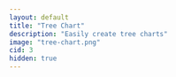 ```yaml
---
layout: default
title: "Tree Chart"
description: "Easily create tree charts"
image: "tree-chart.png"
cid: 3
hidden: true
---
```


<style>
#canvas {
  display: flex;
  justify-content: center;
  align-items: center;
  overflow: hidden;
  width: 100%;
  aspect-ratio: 4/3;
  outline: 1px solid var(--md-sys-color-outline-variant);
  border-radius: 24px;
}
.tree {
  transform-origin: center;
  width: fit-content;
  height: fit-content;
  white-space: nowrap;
}
.tree ul {
  padding-top: 20px;
  position: relative;
}
.tree li {
  text-align: center;
  list-style-type: none;
  position: relative;
  padding: 20px 5px 0 5px;
  float: none;
  display: inline-block;
  vertical-align: top;
  white-space: nowrap;
  margin: 0 -2px 0 -2px;
}
.tree li::before,
.tree li::after {
  content: "";
  position: absolute;
  top: 0;
  right: 50%;
  border-top: 1px solid var(--md-sys-color-outline-variant);
  width: 50%;
  height: 20px;
}
.tree li::after {
  right: auto;
  left: 50%;
  border-left: 1px solid var(--md-sys-color-outline-variant);
}
.tree li:only-child::after,
.tree li:only-child::before {
  display: none;
}
.tree li:only-child {
  padding-top: 0;
}
.tree li:first-child::before,
.tree li:last-child::after {
  border: none;
}
.tree li:last-child::before {
  border-right: 1px solid var(--md-sys-color-outline-variant);
  border-radius: 0 8px 0 0;
}
.tree li:first-child::after {
  border-radius: 8px 0 0 0;
}
.tree ul ul::before {
  content: "";
  position: absolute;
  top: 0;
  left: 50%;
  border-left: 1px solid var(--md-sys-color-outline-variant);
  width: 0;
  height: 20px;
}
.tree li div {
  user-select: none;
  display: inline-block;
  background-color: var(--md-sys-color-background);
  color: var(--md-sys-color-on-surface);
  font-size: 16px;
  border: 1px solid var(--md-sys-color-outline-variant);
  padding: 16px;
  border-radius: 8px;
  transition: all 0.5s;
  -webkit-transition: all 0.5s;
  -moz-transition: all 0.5s;
}
</style>

<div id="canvas" class="canvas_4x3 center">
  <div id="tree" class="tree"></div>
</div>
<br>
<div id="editor"></div>

<script src="./js/highlighter.js?{{site.time|date:'%s%N'}}"></script>
<script src="./js/core_editor.js?{{site.time|date:'%s%N'}}"></script>
<script src="./js/camera_2d.js?{{site.time|date:'%s%N'}}"></script>

<script>
"use strict";

const parse_tree = (text,indentSize=2,rtl=false) => {
  const lines = text.split("\n");
  const stack = [];
  let root = null;
  lines.forEach(line => {
    if (!line.trim()) return;
    const indent = line.search(/\S|$/);
    const name = line.trim();
    const level = Math.floor(indent/indentSize);
    const node = { name };
    if (level==0) {
      root = node;
      stack.length = 0;
      stack.push(node);
    } else {
      while (stack.length>level) {
        stack.pop();
      }
      const parent = stack[stack.length-1];
      if (!parent.children) {
        parent.children = [];
      }
      if (rtl) {
        parent.children.unshift(node);
      } else {
        parent.children.push(node);
      }
      stack.push(node);
    }
  });
  return root;
}

const create_tree = (node) => {
  const li = document.createElement("li");
  const div = document.createElement("div");
  div.textContent = node.name;
  li.appendChild(div);
  if (node.children&&node.children.length>0) {
    const ul = document.createElement("ul");
    ul.classList.add("ul");
    node.children.forEach(child => {
      ul.appendChild(create_tree(child));
    });
    li.appendChild(ul);
  }
  return li;
}

const render_tree = (data) => {
  tree.innerHTML = "";
  const ul = document.createElement("ul");
  ul.classList.add("ul");
  ul.appendChild(create_tree(data));
  tree.appendChild(ul);
}

const editor = new CoreEditor("#editor", { value: `
  B
    D
    F
  C
    E
    G` });

/*const camera = new Camera2D(canvas,{},(e)=>{
  tree.style.transform = "scale("+e.z+") translateX("+e.x+"px) translateY("+e.y+"px)";
});*/
const camera = {x:0,y:200,z:0.875,max:0.5,min:10};
  
const sett = () => {
  tree.style.transform = "scale("+camera.z+") translateX("+camera.x+"px) translateY("+camera.y+"px)";
}
sett();

canvas.addEventListener("touchstart",(e) => {
  e.preventDefault();
  if (e.touches.length==2) {
    camera.do = Math.hypot(
      e.touches[0].clientX-e.touches[1].clientX,
      e.touches[0].clientY-e.touches[1].clientY
    );
    camera.xo = (e.touches[0].clientX+e.touches[1].clientX)/2;
    camera.yo = (e.touches[0].clientY+e.touches[1].clientY)/2;
    camera.cx = camera.xo;
    camera.cy = camera.yo;
    camera.touch = true;
  }
  else {
    camera.touch = false;
    if (!camera.touch) {
      camera.xo = e.touches[0].clientX;
      camera.yo = e.touches[0].clientY;
    }
  }
});
canvas.addEventListener("touchmove",(e) => {
  e.preventDefault();
  if (e.touches.length==2) {
    const ndist = Math.hypot(
      e.touches[0].clientX-e.touches[1].clientX,
      e.touches[0].clientY-e.touches[1].clientY
    );
    const nz = Math.max(Math.min(camera.z*ndist/camera.do,camera.min),camera.max);
    camera.do = ndist;
    const mx = (e.touches[0].clientX+e.touches[1].clientX)/2;
    const my = (e.touches[0].clientY+e.touches[1].clientY)/2;
    const ox =  mx-screen.clientWidth/2;
    const oy = my-screen.clientHeight/2;
    camera.x -= (ox/camera.z-ox/nz)-(mx-camera.cx)/nz;
    camera.y -= (oy/camera.z-oy/nz)-(my-camera.cy)/nz;
    camera.xo = ox;
    camera.yo = oy;
    camera.cx = mx;
    camera.cy = my;
    camera.z = nz;
  }
  else {
    if (camera.touch!=true) {
      camera.x += (e.touches[0].clientX-camera.xo)/camera.z;
      camera.y += (e.touches[0].clientY-camera.yo)/camera.z;
      camera.xo = e.touches[0].clientX;
      camera.yo = e.touches[0].clientY;
    }
  }
  sett();
});

canvas.addEventListener("mousedown",(e) => {
  camera.drag = true;
  camera.xo = e.clientX;
  camera.yo = e.clientY;
  camera.touch = false;
});
canvas.addEventListener("mousemove",(e) => {
  if (camera.drag) {
    camera.x += (e.clientX-camera.xo)/camera.z;
    camera.y += (e.clientY-camera.yo)/camera.z;
    camera.xo = e.clientX;
    camera.yo = e.clientY;
    sett();
  }
});
canvas.addEventListener("mouseup",() => {
  camera.drag = false;
});
canvas.addEventListener("mouseleave",() => {
  camera.drag = false;
});
canvas.addEventListener("wheel",(e) => {
  e.preventDefault();
  const mx = e.clientX-screen.clientWidth/2;
  const my = e.clientY-screen.clientHeight/2;
  const nz = Math.max(Math.min(camera.z*(e.deltaY<0?1.125:0.875),camera.min),camera.max);
  camera.x -= (mx/camera.z-mx/nz);
  camera.y -= (my/camera.z-my/nz);
  camera.z = nz;
  sett();
});

const update = () => {
  const val = editor.textarea.value;
  try {
    render_tree(parse_tree(val));
  } catch (err) {
    render_tree(parse_tree("Error\n  "+err.toString()));
  }
}
  
editor.textarea.addEventListener("input",() => {
  update();
});
update();

</script>
